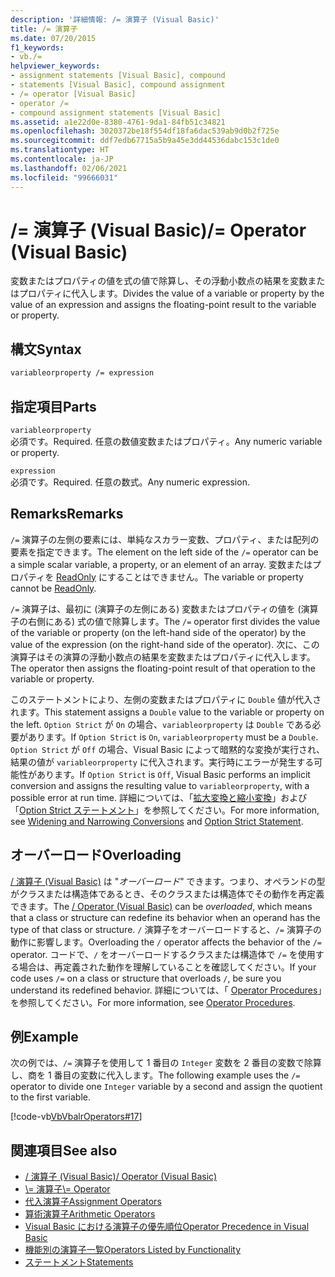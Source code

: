```yaml
---
description: '詳細情報: /= 演算子 (Visual Basic)'
title: /= 演算子
ms.date: 07/20/2015
f1_keywords:
- vb./=
helpviewer_keywords:
- assignment statements [Visual Basic], compound
- statements [Visual Basic], compound assignment
- /= operator [Visual Basic]
- operator /=
- compound assignment statements [Visual Basic]
ms.assetid: a1e22d0e-8380-4761-9da1-84fb51c34821
ms.openlocfilehash: 3020372be18f554df18fa6dac539ab9d0b2f725e
ms.sourcegitcommit: ddf7edb67715a5b9a45e3dd44536dabc153c1de0
ms.translationtype: HT
ms.contentlocale: ja-JP
ms.lasthandoff: 02/06/2021
ms.locfileid: "99666031"
---
```

# <a name="-operator-visual-basic"></a><span data-ttu-id="321a4-103">/= 演算子 (Visual Basic)</span><span class="sxs-lookup"><span data-stu-id="321a4-103">/= Operator (Visual Basic)</span></span>

<span data-ttu-id="321a4-104">変数またはプロパティの値を式の値で除算し、その浮動小数点の結果を変数またはプロパティに代入します。</span><span class="sxs-lookup"><span data-stu-id="321a4-104">Divides the value of a variable or property by the value of an expression and assigns the floating-point result to the variable or property.</span></span>  
  
## <a name="syntax"></a><span data-ttu-id="321a4-105">構文</span><span class="sxs-lookup"><span data-stu-id="321a4-105">Syntax</span></span>  
  
```vb  
variableorproperty /= expression  
```  
  
## <a name="parts"></a><span data-ttu-id="321a4-106">指定項目</span><span class="sxs-lookup"><span data-stu-id="321a4-106">Parts</span></span>  

 `variableorproperty`  
 <span data-ttu-id="321a4-107">必須です。</span><span class="sxs-lookup"><span data-stu-id="321a4-107">Required.</span></span> <span data-ttu-id="321a4-108">任意の数値変数またはプロパティ。</span><span class="sxs-lookup"><span data-stu-id="321a4-108">Any numeric variable or property.</span></span>  
  
 `expression`  
 <span data-ttu-id="321a4-109">必須です。</span><span class="sxs-lookup"><span data-stu-id="321a4-109">Required.</span></span> <span data-ttu-id="321a4-110">任意の数式。</span><span class="sxs-lookup"><span data-stu-id="321a4-110">Any numeric expression.</span></span>  
  
## <a name="remarks"></a><span data-ttu-id="321a4-111">Remarks</span><span class="sxs-lookup"><span data-stu-id="321a4-111">Remarks</span></span>  

 <span data-ttu-id="321a4-112">`/=` 演算子の左側の要素には、単純なスカラー変数、プロパティ、または配列の要素を指定できます。</span><span class="sxs-lookup"><span data-stu-id="321a4-112">The element on the left side of the `/=` operator can be a simple scalar variable, a property, or an element of an array.</span></span> <span data-ttu-id="321a4-113">変数またはプロパティを [ReadOnly](../modifiers/readonly.md) にすることはできません。</span><span class="sxs-lookup"><span data-stu-id="321a4-113">The variable or property cannot be [ReadOnly](../modifiers/readonly.md).</span></span>  
  
 <span data-ttu-id="321a4-114">`/=` 演算子は、最初に (演算子の左側にある) 変数またはプロパティの値を (演算子の右側にある) 式の値で除算します。</span><span class="sxs-lookup"><span data-stu-id="321a4-114">The `/=` operator first divides the value of the variable or property (on the left-hand side of the operator) by the value of the expression (on the right-hand side of the operator).</span></span> <span data-ttu-id="321a4-115">次に、この演算子はその演算の浮動小数点の結果を変数またはプロパティに代入します。</span><span class="sxs-lookup"><span data-stu-id="321a4-115">The operator then assigns the floating-point result of that operation to the variable or property.</span></span>  
  
 <span data-ttu-id="321a4-116">このステートメントにより、左側の変数またはプロパティに `Double` 値が代入されます。</span><span class="sxs-lookup"><span data-stu-id="321a4-116">This statement assigns a `Double` value to the variable or property on the left.</span></span> <span data-ttu-id="321a4-117">`Option Strict` が `On` の場合、`variableorproperty` は `Double` である必要があります。</span><span class="sxs-lookup"><span data-stu-id="321a4-117">If `Option Strict` is `On`, `variableorproperty` must be a `Double`.</span></span> <span data-ttu-id="321a4-118">`Option Strict` が `Off` の場合、Visual Basic によって暗黙的な変換が実行され、結果の値が `variableorproperty` に代入されます。実行時にエラーが発生する可能性があります。</span><span class="sxs-lookup"><span data-stu-id="321a4-118">If `Option Strict` is `Off`, Visual Basic performs an implicit conversion and assigns the resulting value to `variableorproperty`, with a possible error at run time.</span></span> <span data-ttu-id="321a4-119">詳細については、「[拡大変換と縮小変換](../../programming-guide/language-features/data-types/widening-and-narrowing-conversions.md)」および「[Option Strict ステートメント](../statements/option-strict-statement.md)」を参照してください。</span><span class="sxs-lookup"><span data-stu-id="321a4-119">For more information, see [Widening and Narrowing Conversions](../../programming-guide/language-features/data-types/widening-and-narrowing-conversions.md) and [Option Strict Statement](../statements/option-strict-statement.md).</span></span>  
  
## <a name="overloading"></a><span data-ttu-id="321a4-120">オーバーロード</span><span class="sxs-lookup"><span data-stu-id="321a4-120">Overloading</span></span>  

 <span data-ttu-id="321a4-121">[/ 演算子 (Visual Basic)](floating-point-division-operator.md) は "*オーバーロード*" できます。つまり、オペランドの型がクラスまたは構造体であるとき、そのクラスまたは構造体でその動作を再定義できます。</span><span class="sxs-lookup"><span data-stu-id="321a4-121">The [/ Operator (Visual Basic)](floating-point-division-operator.md) can be *overloaded*, which means that a class or structure can redefine its behavior when an operand has the type of that class or structure.</span></span> <span data-ttu-id="321a4-122">`/` 演算子をオーバーロードすると、`/=` 演算子の動作に影響します。</span><span class="sxs-lookup"><span data-stu-id="321a4-122">Overloading the `/` operator affects the behavior of the `/=` operator.</span></span> <span data-ttu-id="321a4-123">コードで、`/` をオーバーロードするクラスまたは構造体で `/=` を使用する場合は、再定義された動作を理解していることを確認してください。</span><span class="sxs-lookup"><span data-stu-id="321a4-123">If your code uses `/=` on a class or structure that overloads `/`, be sure you understand its redefined behavior.</span></span> <span data-ttu-id="321a4-124">詳細については、「 [Operator Procedures](../../programming-guide/language-features/procedures/operator-procedures.md)」を参照してください。</span><span class="sxs-lookup"><span data-stu-id="321a4-124">For more information, see [Operator Procedures](../../programming-guide/language-features/procedures/operator-procedures.md).</span></span>  
  
## <a name="example"></a><span data-ttu-id="321a4-125">例</span><span class="sxs-lookup"><span data-stu-id="321a4-125">Example</span></span>  

 <span data-ttu-id="321a4-126">次の例では、`/=` 演算子を使用して 1 番目の `Integer` 変数を 2 番目の変数で除算し、商を 1 番目の変数に代入します。</span><span class="sxs-lookup"><span data-stu-id="321a4-126">The following example uses the `/=` operator to divide one `Integer` variable by a second and assign the quotient to the first variable.</span></span>  
  
 [!code-vb[VbVbalrOperators#17](~/samples/snippets/visualbasic/VS_Snippets_VBCSharp/VbVbalrOperators/VB/Class1.vb#17)]  
  
## <a name="see-also"></a><span data-ttu-id="321a4-127">関連項目</span><span class="sxs-lookup"><span data-stu-id="321a4-127">See also</span></span>

- [<span data-ttu-id="321a4-128">/ 演算子 (Visual Basic)</span><span class="sxs-lookup"><span data-stu-id="321a4-128">/ Operator (Visual Basic)</span></span>](floating-point-division-operator.md)
- [<span data-ttu-id="321a4-129">\\= 演算子</span><span class="sxs-lookup"><span data-stu-id="321a4-129">\\= Operator</span></span>](integer-division-assignment-operator.md)
- [<span data-ttu-id="321a4-130">代入演算子</span><span class="sxs-lookup"><span data-stu-id="321a4-130">Assignment Operators</span></span>](assignment-operators.md)
- [<span data-ttu-id="321a4-131">算術演算子</span><span class="sxs-lookup"><span data-stu-id="321a4-131">Arithmetic Operators</span></span>](arithmetic-operators.md)
- [<span data-ttu-id="321a4-132">Visual Basic における演算子の優先順位</span><span class="sxs-lookup"><span data-stu-id="321a4-132">Operator Precedence in Visual Basic</span></span>](operator-precedence.md)
- [<span data-ttu-id="321a4-133">機能別の演算子一覧</span><span class="sxs-lookup"><span data-stu-id="321a4-133">Operators Listed by Functionality</span></span>](operators-listed-by-functionality.md)
- [<span data-ttu-id="321a4-134">ステートメント</span><span class="sxs-lookup"><span data-stu-id="321a4-134">Statements</span></span>](../../programming-guide/language-features/statements.md)
